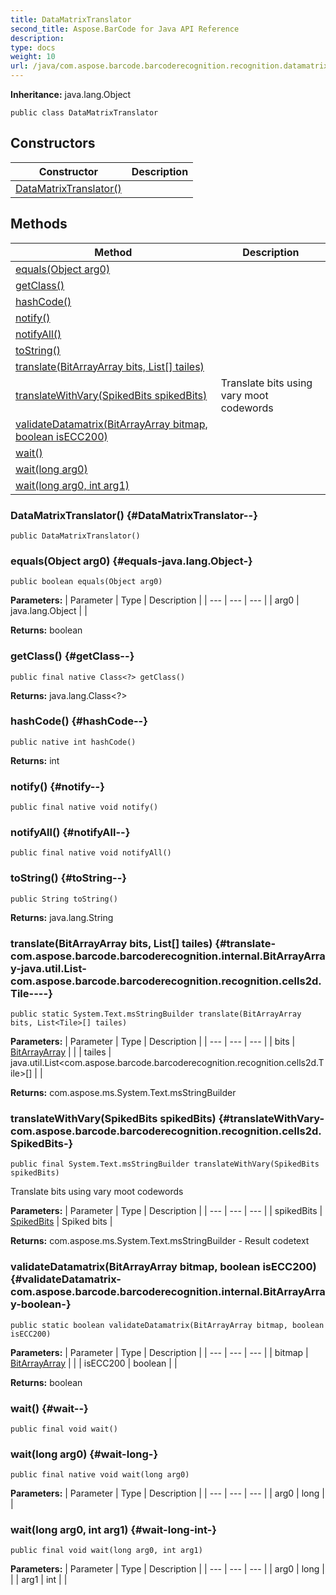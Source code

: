 ```yaml
---
title: DataMatrixTranslator
second_title: Aspose.BarCode for Java API Reference
description: 
type: docs
weight: 10
url: /java/com.aspose.barcode.barcoderecognition.recognition.datamatrix.oldalgorithm.ecc200/datamatrixtranslator/
---
```

**Inheritance:**
java.lang.Object
```
public class DataMatrixTranslator
```
## Constructors

| Constructor | Description |
| --- | --- |
| [DataMatrixTranslator()](#DataMatrixTranslator--) |  |
## Methods

| Method | Description |
| --- | --- |
| [equals(Object arg0)](#equals-java.lang.Object-) |  |
| [getClass()](#getClass--) |  |
| [hashCode()](#hashCode--) |  |
| [notify()](#notify--) |  |
| [notifyAll()](#notifyAll--) |  |
| [toString()](#toString--) |  |
| [translate(BitArrayArray bits, List<Tile>[] tailes)](#translate-com.aspose.barcode.barcoderecognition.internal.BitArrayArray-java.util.List-com.aspose.barcode.barcoderecognition.recognition.cells2d.Tile----) |  |
| [translateWithVary(SpikedBits spikedBits)](#translateWithVary-com.aspose.barcode.barcoderecognition.recognition.cells2d.SpikedBits-) | Translate bits using vary moot codewords |
| [validateDatamatrix(BitArrayArray bitmap, boolean isECC200)](#validateDatamatrix-com.aspose.barcode.barcoderecognition.internal.BitArrayArray-boolean-) |  |
| [wait()](#wait--) |  |
| [wait(long arg0)](#wait-long-) |  |
| [wait(long arg0, int arg1)](#wait-long-int-) |  |
### DataMatrixTranslator() {#DataMatrixTranslator--}
```
public DataMatrixTranslator()
```


### equals(Object arg0) {#equals-java.lang.Object-}
```
public boolean equals(Object arg0)
```




**Parameters:**
| Parameter | Type | Description |
| --- | --- | --- |
| arg0 | java.lang.Object |  |

**Returns:**
boolean
### getClass() {#getClass--}
```
public final native Class<?> getClass()
```




**Returns:**
java.lang.Class<?>
### hashCode() {#hashCode--}
```
public native int hashCode()
```




**Returns:**
int
### notify() {#notify--}
```
public final native void notify()
```




### notifyAll() {#notifyAll--}
```
public final native void notifyAll()
```




### toString() {#toString--}
```
public String toString()
```




**Returns:**
java.lang.String
### translate(BitArrayArray bits, List<Tile>[] tailes) {#translate-com.aspose.barcode.barcoderecognition.internal.BitArrayArray-java.util.List-com.aspose.barcode.barcoderecognition.recognition.cells2d.Tile----}
```
public static System.Text.msStringBuilder translate(BitArrayArray bits, List<Tile>[] tailes)
```




**Parameters:**
| Parameter | Type | Description |
| --- | --- | --- |
| bits | [BitArrayArray](../../com.aspose.barcode.barcoderecognition.internal/bitarrayarray) |  |
| tailes | java.util.List<com.aspose.barcode.barcoderecognition.recognition.cells2d.Tile>[] |  |

**Returns:**
com.aspose.ms.System.Text.msStringBuilder
### translateWithVary(SpikedBits spikedBits) {#translateWithVary-com.aspose.barcode.barcoderecognition.recognition.cells2d.SpikedBits-}
```
public final System.Text.msStringBuilder translateWithVary(SpikedBits spikedBits)
```


Translate bits using vary moot codewords

**Parameters:**
| Parameter | Type | Description |
| --- | --- | --- |
| spikedBits | [SpikedBits](../../com.aspose.barcode.barcoderecognition.recognition.cells2d/spikedbits) | Spiked bits |

**Returns:**
com.aspose.ms.System.Text.msStringBuilder - Result codetext
### validateDatamatrix(BitArrayArray bitmap, boolean isECC200) {#validateDatamatrix-com.aspose.barcode.barcoderecognition.internal.BitArrayArray-boolean-}
```
public static boolean validateDatamatrix(BitArrayArray bitmap, boolean isECC200)
```




**Parameters:**
| Parameter | Type | Description |
| --- | --- | --- |
| bitmap | [BitArrayArray](../../com.aspose.barcode.barcoderecognition.internal/bitarrayarray) |  |
| isECC200 | boolean |  |

**Returns:**
boolean
### wait() {#wait--}
```
public final void wait()
```




### wait(long arg0) {#wait-long-}
```
public final native void wait(long arg0)
```




**Parameters:**
| Parameter | Type | Description |
| --- | --- | --- |
| arg0 | long |  |

### wait(long arg0, int arg1) {#wait-long-int-}
```
public final void wait(long arg0, int arg1)
```




**Parameters:**
| Parameter | Type | Description |
| --- | --- | --- |
| arg0 | long |  |
| arg1 | int |  |

